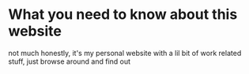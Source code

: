 # What you need to know about this website

not much honestly, it's my personal website with a lil bit of work related stuff, just browse around and find out
